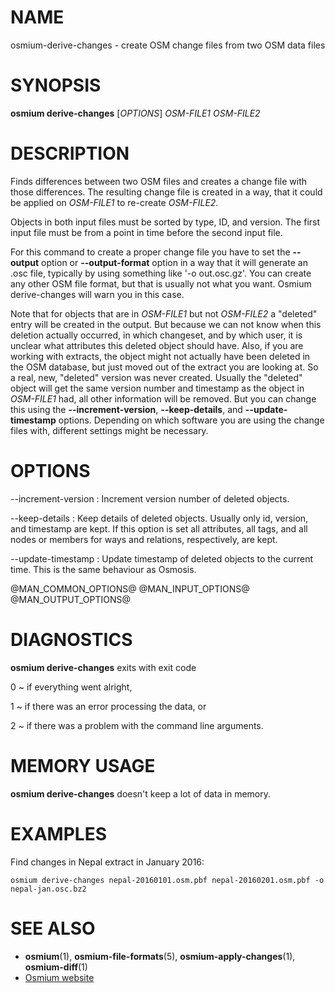 
# NAME

osmium-derive-changes - create OSM change files from two OSM data files


# SYNOPSIS

**osmium derive-changes** \[*OPTIONS*\] *OSM-FILE1* *OSM-FILE2*


# DESCRIPTION

Finds differences between two OSM files and creates a change file with those
differences. The resulting change file is created in a way, that it could be
applied on *OSM-FILE1* to re-create *OSM-FILE2*.

Objects in both input files must be sorted by type, ID, and version. The first
input file must be from a point in time before the second input file.

For this command to create a proper change file you have to set the
**--output** option or **--output-format** option in a way that it will
generate an .osc file, typically by using something like '-o out.osc.gz'.
You can create any other OSM file format, but that is usually not what you
want. Osmium derive-changes will warn you in this case.

Note that for objects that are in *OSM-FILE1* but not *OSM-FILE2* a "deleted"
entry will be created in the output. But because we can not know when this
deletion actually occurred, in which changeset, and by which user, it is
unclear what attributes this deleted object should have. Also, if you are
working with extracts, the object might not actually have been deleted in the
OSM database, but just moved out of the extract you are looking at. So a real,
new, "deleted" version was never created. Usually the "deleted" object will get
the same version number and timestamp as the object in *OSM-FILE1* had, all
other information will be removed. But you can change this using the
**--increment-version**, **--keep-details**, and **--update-timestamp**
options. Depending on which software you are using the change files with,
different settings might be necessary.


# OPTIONS

--increment-version
:   Increment version number of deleted objects.

--keep-details
:   Keep details of deleted objects. Usually only id, version, and timestamp
    are kept. If this option is set all attributes, all tags, and all nodes
    or members for ways and relations, respectively, are kept.

--update-timestamp
:   Update timestamp of deleted objects to the current time. This is the same
    behaviour as Osmosis.


@MAN_COMMON_OPTIONS@
@MAN_INPUT_OPTIONS@
@MAN_OUTPUT_OPTIONS@

# DIAGNOSTICS

**osmium derive-changes** exits with exit code

0
  ~ if everything went alright,

1
  ~ if there was an error processing the data, or

2
  ~ if there was a problem with the command line arguments.


# MEMORY USAGE

**osmium derive-changes** doesn't keep a lot of data in memory.


# EXAMPLES

Find changes in Nepal extract in January 2016:

    osmium derive-changes nepal-20160101.osm.pbf nepal-20160201.osm.pbf -o nepal-jan.osc.bz2


# SEE ALSO

* **osmium**(1), **osmium-file-formats**(5), **osmium-apply-changes**(1), **osmium-diff**(1)
* [Osmium website](http://osmcode.org/osmium-tool/)

